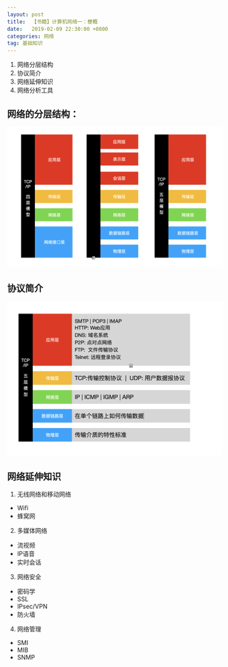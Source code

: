 ```yaml
---
layout: post
title:  【书籍】计算机网络一：梗概
date:   2019-02-09 22:30:00 +0800
categories: 网络
tag: 基础知识
---
```


1. 网络分层结构
2. 协议简介
3. 网络延伸知识
4. 网络分析工具


## 网络的分层结构：

![/images/2019-02-09网络结构.png](/images/2019-02-09网络结构.png)


## 协议简介

![/images/2019-02-09各层协议.png](/images/2019-02-09各层协议.png)


## 网络延伸知识

1. 无线网络和移动网络
+ Wifi
+ 蜂窝网

2. 多媒体网络
+ 流视频
+ IP语音
+ 实时会话

3. 网络安全
+ 密码学
+ SSL
+ IPsec/VPN
+ 防火墙

4. 网络管理
+ SMI
+ MIB
+ SNMP
